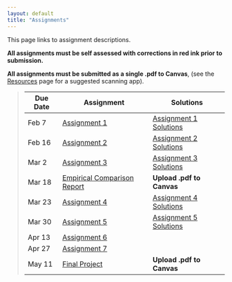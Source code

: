 ```yaml
---
layout: default
title: "Assignments"
---
```


This page links to assignment descriptions.

**All assignments must be self assessed with corrections in red ink prior to submission.**

**All assignments must be submitted as a single .pdf to Canvas**, (see the [Resources](../resources.html) page for a suggested scanning app).

> Due Date |                Assignment                                | Solutions                                               |
> -------- | -------------------------------------------------------- | ------------------------------------------------------- |
> Feb 7    | [Assignment 1](../assign/assign01.html)                  | [Assignment 1 Solutions](../assign/sol/assign01sol.pdf) |
> Feb 16   | [Assignment 2](../assign/assign02.html)                  | [Assignment 2 Solutions](../assign/sol/assign02sol.pdf) |
> Mar 2   | [Assignment 3](../assign/assign03.html)                   | [Assignment 3 Solutions](../assign/sol/assign03sol.pdf) |
> Mar 18   | [Empirical Comparison Report](../assign/emp_comp.html)   | **Upload .pdf to Canvas** |
> Mar 23   | [Assignment 4](../assign/assign04.html)                  | [Assignment 4 Solutions](../assign/sol/assign04sol.pdf) |
> Mar 30   | [Assignment 5](../assign/assign05.html)                  | [Assignment 5 Solutions](../assign/sol/assign05sol.pdf) |
> Apr 13   | [Assignment 6](../assign/assign06.html)                  |  |
> Apr 27   | [Assignment 7](../assign/assign07.html)                  |  |
> May 11   | [Final Project](../assign/finalproj.html)                | **Upload .pdf to Canvas** |

